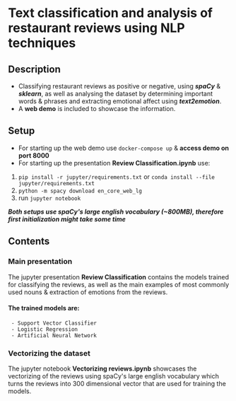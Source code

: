 # Text classification and analysis of restaurant reviews using NLP techniques
## Description
- Classifying restaurant reviews as positive or negative, using ***spaCy*** & ***sklearn***, as well as
analysing the dataset by determining important words & phrases and extracting emotional affect using ***text2emotion***. 
- A **web demo** is included to showcase the information.
## Setup
- For starting up the web demo use `docker-compose up` & **access demo on port 8000**
- For starting up the presentation **Review Classification.ipynb** use:
1. `pip install -r jupyter/requirements.txt` or
`conda install --file jupyter/requirements.txt`
2. `python -m spacy download en_core_web_lg`
3. run `jupyter notebook`

***Both setups use spaCy's large english vocabulary (~800MB), therefore first initialization might take some time***

## Contents

### Main presentation
The jupyter presentation **Review Classification** contains the models trained for classifying the reviews,
as well as the main examples of most commonly used nouns & extraction of emotions from the reviews.
#### The trained models are:
     - Support Vector Classifier
     - Logistic Regression
     - Artificial Neural Network
### Vectorizing the dataset
The jupyter notebook **Vectorizing reviews.ipynb** showcases the vectorizing of the reviews
 using spaCy's large english vocabulary which turns the reviews into 300 dimensional vector
that are used for training the models.
